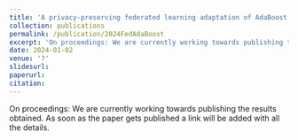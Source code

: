 ```yaml
---
title: 'A privacy-preserving federated learning adaptation of AdaBoost via knowledge distillation'
collection: publications
permalink: /publication/2024FedAdaBoost
excerpt: 'On proceedings: We are currently working towards publishing the results obtained. As soon as the paper gets published a link will be added with all the details.'
date: 2024-01-02
venue: '?'
slidesurl: 
paperurl: 
citation: 
---
```


On proceedings: We are currently working towards publishing the results obtained. As soon as the paper gets published a link will be added with all the details. 
